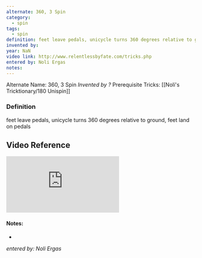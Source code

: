 ```yaml
---
alternate: 360, 3 Spin
category:
  - spin
tags:
  - spin
definition: feet leave pedals, unicycle turns 360 degrees relative to ground, feet land on pedals
invented by: 
year: NaN
video link: http://www.relentlessbyfate.com/tricks.php
entered by: Noli Ergas
notes: 
---
```

Alternate Name: 360, 3 Spin
*Invented by ?*
Prerequisite Tricks: [[Noli's Tricktionary/180 Unispin]]

### Definition
feet leave pedals, unicycle turns 360 degrees relative to ground, feet land on pedals

## Video Reference
![video](http://www.relentlessbyfate.com/tricks.php)

#### Notes:
- 
*entered by: Noli Ergas*
